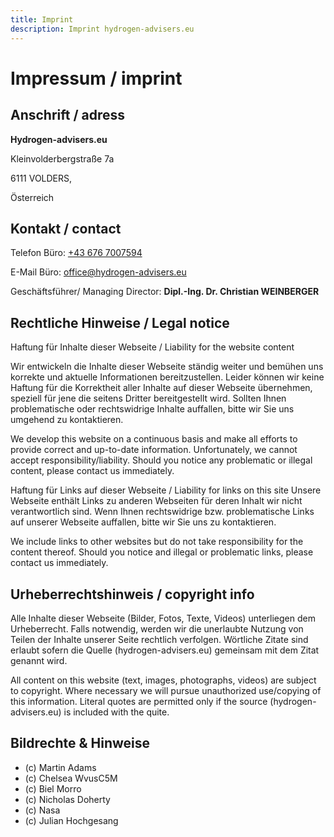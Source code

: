 ```yaml
---
title: Imprint
description: Imprint hydrogen-advisers.eu
---
```


# Impressum / imprint

## Anschrift / adress

**Hydrogen-advisers.eu**

Kleinvolderbergstraße 7a

6111 VOLDERS,

Österreich

## Kontakt / contact

Telefon Büro: <a href="tel:00436767007594"> +43 676 7007594</a>

E-Mail Büro: <a href="mailto:office@hydrogen-advisers.eu">office@hydrogen-advisers.eu</a>

Geschäftsführer/ Managing Director: **Dipl.-Ing. Dr. Christian WEINBERGER**

## Rechtliche Hinweise / Legal notice
Haftung für Inhalte dieser Webseite / Liability for the website content

Wir entwickeln die Inhalte dieser Webseite ständig weiter und bemühen uns korrekte und aktuelle Informationen bereitzustellen. Leider können wir keine Haftung für die Korrektheit aller Inhalte auf dieser Webseite übernehmen, speziell für jene die seitens Dritter bereitgestellt wird. Sollten Ihnen problematische oder rechtswidrige Inhalte auffallen, bitte wir Sie uns umgehend zu kontaktieren.

We develop this website on a continuous basis and make all efforts to provide correct and up-to-date information. Unfortunately, we cannot accept responsibility/liability. Should you notice any problematic or illegal content, please contact us immediately.

Haftung für Links auf dieser Webseite / Liability for links on this site Unsere Webseite enthält Links zu anderen Webseiten für deren Inhalt wir nicht verantwortlich sind. Wenn Ihnen rechtswidrige bzw. problematische Links auf unserer Webseite auffallen, bitte wir Sie uns zu kontaktieren.

We include links to other websites but do not take responsibility for the content thereof. Should you notice and illegal or problematic links, please contact us immediately.

## Urheberrechtshinweis / copyright info
Alle Inhalte dieser Webseite (Bilder, Fotos, Texte, Videos) unterliegen dem Urheberrecht. Falls notwendig, werden wir die unerlaubte Nutzung von Teilen der Inhalte unserer Seite rechtlich verfolgen. Wörtliche Zitate sind erlaubt sofern die Quelle (hydrogen-advisers.eu) gemeinsam mit dem Zitat genannt wird.

All content on this website (text, images, photographs, videos) are subject to copyright. Where necessary we will pursue unauthorized use/copying of this information. Literal quotes are permitted only if the source (hydrogen-advisers.eu) is included with the quite.

## Bildrechte & Hinweise

* (c) Martin Adams 
* (c) Chelsea WvusC5M
* (c) Biel Morro
* (c) Nicholas Doherty
* (c) Nasa 
* (c) Julian Hochgesang
